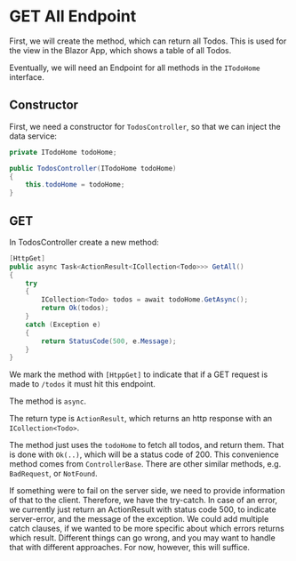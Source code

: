# GET All Endpoint

First, we will create the method, which can return all Todos. This is used for the view in the Blazor App, which shows a table of all Todos.

Eventually, we will need an Endpoint for all methods in the `ITodoHome` interface.

## Constructor

First, we need a constructor for `TodosController`, so that we can inject the data service:

```csharp
private ITodoHome todoHome;

public TodosController(ITodoHome todoHome)
{
    this.todoHome = todoHome;
}
```

## GET
In TodosController create a new method:

```csharp
[HttpGet]
public async Task<ActionResult<ICollection<Todo>>> GetAll()
{
    try
    {
        ICollection<Todo> todos = await todoHome.GetAsync();
        return Ok(todos);
    }
    catch (Exception e)
    {
        return StatusCode(500, e.Message);
    }
}
```

We mark the method with `[HtppGet]` to indicate that if a GET request is made to `/todos` it must hit this endpoint.

The method is `async`. 

The return type is `ActionResult`, which returns an http response with an `ICollection<Todo>`.

The method just uses the `todoHome` to fetch all todos, and return them. That is done with `Ok(..)`, which will be a status code of 200. This convenience method comes from `ControllerBase`. There are other similar methods, e.g. `BadRequest`, or `NotFound`.

If something were to fail on the server side, we need to provide information of that to the client. Therefore, we have the try-catch. 
In case of an error, we currently just return an ActionResult with status code 500, to indicate server-error, and the message of the exception. We could add multiple catch clauses, if we wanted to be more specific about which errors returns which result. Different things can go wrong, and you may want to handle that with different approaches. For now, however, this will suffice.